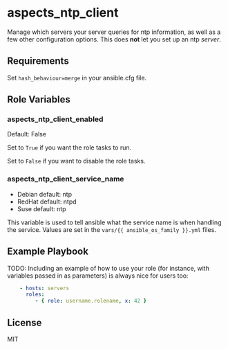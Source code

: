# aspects_ntp_client

Manage which servers your server queries for ntp information, as well as a few other configuration options. This does **not** let you set up an ntp *server*.

## Requirements

Set ```hash_behaviour=merge``` in your ansible.cfg file.

## Role Variables

### aspects_ntp_client_enabled
Default: False

Set to ```True``` if you want the role tasks to run.

Set to ```False``` if you want to disable the role tasks.

### aspects_ntp_client_service_name
* Debian default: ntp
* RedHat default: ntpd
* Suse default: ntp

This variable is used to tell ansible what the service name is when handling the service. Values are set in the ```vars/{{ ansible_os_family }}.yml``` files.

## Example Playbook

TODO: Including an example of how to use your role (for instance, with variables passed in as parameters) is always nice for users too:

```yaml
    - hosts: servers
      roles:
         - { role: username.rolename, x: 42 }
```

## License

MIT
